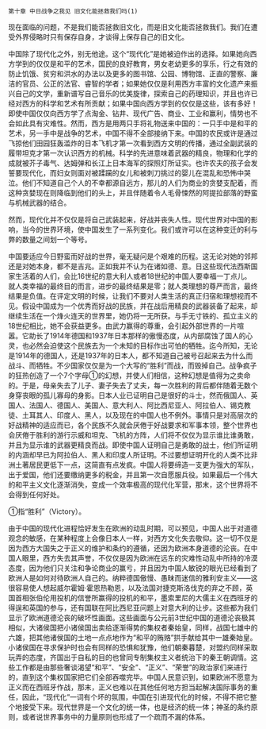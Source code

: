     第十章 中日战争之我见 旧文化能拯救我们吗(1) 

   现在面临的问题，不是我们能否拯救旧文化，而是旧文化能否拯救我们。我们在遭受外界侵略时只有保存自身，才谈得上保存自己的旧文化。

   中国除了现代化之外，别无他途。这个“现代化”是她被迫作出的选择。如果她向西方学到的仅仅是和平的艺术，国民的良好教育，男女老幼更多的享乐，行之有效的防止饥饿、贫穷和洪水的办法以及更多的图书馆、公园、博物馆、正直的警察、廉洁的官员、公正的法官、睿智的学者；如果她仅仅是利用西方丰富的文化遗产来振兴自己的文学，重新谱写自己音乐的优美旋律，探索自己的药理知识，并且也许已经对西方的科学和艺术有所贡献；如果中国向西方学到的仅仅是这些，该有多好！即使中国仅仅向西方学了点淘金、钻井、现代广告、商业、工业和赢利，情势也不会如此具有灾难性。然而，西方是用两只手将礼物送来中国的：一只手中是和平的艺术，另一手中是战争的艺术，中国不得不全部接纳下来。中国的农民或许是通过飞掠他们田园狂轰滥炸的日本飞机才第一次看到西方文明的传播，通过全副武装的履带坦克才第一次认识西方的机械。科学的先进意味着武器的精良，物理和化学的成就被芥子毒气、达姆弹和长江上日本海军的探照灯所证实。也许农夫的孩子会发誓要现代化，而妇女则面对被蹂躏的女儿和被刺刀挑过的婴儿在混乱和恐怖中哭泣。他们不知道自己个人的不幸都源自远方，那儿的人们为商业的贪婪支配着，而这种贪婪现在则降临到他们的头上，并且伴随着令人毛骨悚然的阿提拉部落的野蛮与机械武器的结合。

   然而，现代化并不仅仅是将自己武装起来，好战并丧失人性。现代世界对中国的影响，当今的世界环境，使中国发生了一系列变化。我们或许可以在这种变迁的利与弊的数量之间划一个等号。

   中国要适应今日野蛮而好战的世界，毫无疑问是个艰难的历程。这无论对她的邻邦还是对她本身，都不是吉兆。正如我并不认为在诸如德、意。日这些现代法西斯国家生活着的人们，会比16世纪的意大利人或者18世纪的中国人要幸福一丁点儿。就人类幸福的最终目的而言，进步的最终结果是零；就人类理想的尊严而言，最终结果是负值。在评定文明的时候，让我们不要对人类生活的真正归宿和理想视而不见。假设中国成为一个优秀而好战的民族，并在战后用精良的武器装备了起来，却继续生活在一个烽火连天的世界里，她仍将一无所获。与手无寸铁的、孤立主义的18世纪相比，她不会获益更多。由武力赢得的尊重，会引起外部世界的一片喧嚣。它助长了1914年德国和1937年日本那样的傲慢态度，从内部腐蚀了国人的心灵，也必然会迫使这个民族去为一个未知的目标作出可怕的牺牲。迄今所知，无论是1914年的德国人，还是1937年的日本人，都不知道自己被号召起来去为什么而战斗、而牺牲。不少国家仅仅是为一个大写的“胜利”而战，而毁掉自己。战争疯子的狂热创造了一个7个字母①的幻想，并使人们相信，这种幻想是值得为之卖命的。于是，母亲失去了儿子、妻子失去了丈夫，每一次胜利的背后都伴随着无数个身穿丧眼的孤儿寡母的身影。日本人业已证明自己是很好的斗士，然而俄国人、英国人、法国人、德国人、美国人、意大利人、阿比西尼亚人、阿拉伯人、锡克教徒、土耳其人、印度人、黑人，以及现在的中国人也不例外。事情只是对高层次的好战精神的适应而已，各个民族不久就会厌倦于好战要求和军事本领，整个世界也会厌倦于胜利的游行示威和坦克、飞机的方阵，人们将不仅仅为显示谁比谁勇敢，并且为显示谁的武器更精良而战。即使中国人证明自己是勇敢的战士，他们所证明的内涵却早已为阿拉伯人、黑人和印度人所证明。不过要想证明开化的人类不比非洲土著居民更低下一点，这简直有点发疯。中国人将要缔造一支更为强大的军队，出于爱国，他们还要缴纳更多的税金，并且第一次自愿服兵役。如果最后一个伟大的和平主义文化逐渐消失，变成一个效率极高的现代化军营，那末，这个世界将不会得到任何好处。

   ①指“胜利”（Victory）。

   由于中国的现代化进程恰好发生在欧洲的动乱时期，可以预见，中国人出于对道德观念的敏感，在某种程度上会像日本人一样，对西方文化失去敬仰。这一切不仅是因为西方大国失之于正义的维护和条约的遵循，还因为欧洲本身道德的沦丧。在中国人眼里，西方失去其声誉，不仅仅是因为欧洲在远东的灾难性动乱中所持的冷漠态度，因为他们只关注和争论商业的赢亏，并且因为中国人敏锐的眼光已经看到了欧洲人是如何对待欧洲人自己的。纳粹德国傲慢、愚昧而迷信的雅利安主义——这很容易使人想起威尔霍姆·霍恩热勒恩，以及法国对捷克斯洛伐克的弃之不顾，英国首相张伯伦用投机的信誉所赢得的投机的和平，墨索里尼的大儒主义在西班牙的得逞和英国的参与，还有国联在阿比西尼亚问题上对意大利的让步。这些都为我们显示了欧洲道德沦丧的破坏性画面。这些画面与公元前3世纪中国的道德沦丧极其相似，大诸侯国把小诸侯国出卖给逐渐得势的集权者秦始皇，同样，战国七雄中的六雄，把其他诸侯国的土地一点点地作为“和平的贿赂”拱手献给其中一雄秦始皇。小诸侯国在寻求保护时也会有同样的恐惧和犹豫，他们朝秦暮楚，对盟约同样采取玩弄的态度，齐国出于自私的目的也曾同专制集权主义者统治下的秦王朝调情。这些工作都是由那些奢谈渴望“和平”、“安全”、“正义”、“荣誉”的政治家们来进行的，直到这个集权国家把它们全部吞噬完毕。中国人民意识到，如果欧洲不愿意为正义而在西班牙作战，那末，正义也难以在其他任何地方担当起解决国际事务的重任，因此，“现代化”一词有个坏的氛围，中国在引进现代化的时候，不得不把它整个地接受下来。现代世界是一个文化的统一体，也是经济的统一体；神圣的条约原则，或者说世界事务中的力量原则也形成了一个疏而不漏的体系。

